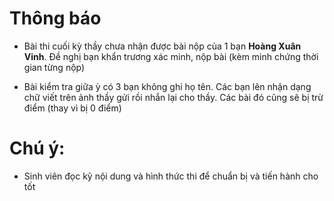 # Thông báo
* Bài thi cuối kỳ thầy chưa nhận được bài nộp của 1 bạn **Hoàng Xuân Vinh**. Đề nghị bạn khẩn trương xác minh, nộp bài (kèm minh chứng thời gian từng nộp)

* Bài kiểm tra giữa ỳ có 3 bạn không ghi họ tên. Các bạn lên nhận dạng chữ viết trên ảnh thầy gửi rồi nhắn lại cho thầy. Các bài đó cũng sẽ bị trừ điểm (thay vì bị 0 điểm)


# Chú ý:
* Sinh viên đọc kỹ nội dung và hình thức thi để chuẩn bị và tiến hành cho tốt
